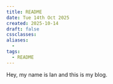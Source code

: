 ```yaml
---
title: README
date: Tue 14th Oct 2025
created: 2025-10-14
draft: false
cssclasses:
aliases:
  - 
tags:
  - README
---
```


Hey, my name is Ian and this is my blog.